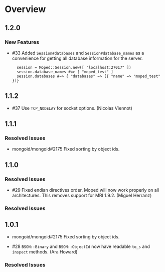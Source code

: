 # Overview

## 1.2.0

### New Features

* \#33 Added `Session#databases` and `Session#database_names` as a convenience
  for getting all database information for the server.

        session = Moped::Session.new([ "localhost:27017" ])
        session.database_names #=> [ "moped_test" ]
        session.databases #=> { "databases" => [{ "name" => "moped_test" }]}

## 1.1.2

* \#37 Use `TCP_NODELAY` for socket options. (Nicolas Viennot)

## 1.1.1

### Resolved Issues

* mongoid/mongoid\#2175 Fixed sorting by object ids.

## 1.1.0

### Resolved Issues

* \#29 Fixed endian directives order. Moped will now work properly on
  all architectures. This removes support for MRI 1.9.2. (Miguel Herranz)

### Resolved Issues

## 1.0.1

* mongoid/mongoid\#2175 Fixed sorting by object ids.

* \#28 `BSON::Binary` and `BSON::ObjectId` now have readable `to_s` and
  `inspect` methods. (Ara Howard)

### Resolved Issues
